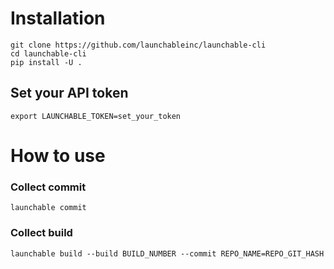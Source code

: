 # Installation

```shell
git clone https://github.com/launchableinc/launchable-cli
cd launchable-cli
pip install -U .
```

## Set your API token

```shell
export LAUNCHABLE_TOKEN=set_your_token
```

# How to use

### Collect commit

```shell
launchable commit
```

### Collect build

```shell
launchable build --build BUILD_NUMBER --commit REPO_NAME=REPO_GIT_HASH
```
